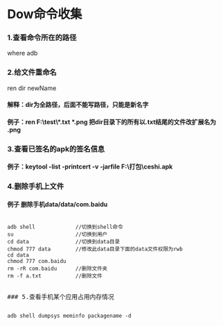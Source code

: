 # Dow命令收集
### 1.查看命令所在的路径
where adb
### 2.给文件重命名
ren dir newName
#### 解释：dir为全路径，后面不能写路径，只能是新名字
#### 例子：ren  F:\test\\*.txt    *.png 把dir目录下的所有以.txt结尾的文件改扩展名为 .png

### 3.查看已签名的apk的签名信息
#### 例子：keytool -list -printcert -v -jarfile F:\打包\ceshi.apk

### 4.删除手机上文件
#### 例子 删除手机data/data/com.baidu
<pre>
<code>
adb shell             //切换到shell命令
su                    //切换到用户
cd data               //切换到data目录
chmod 777 data        //修改此data目录下面的data文件权限为rwb
cd data
chmod 777 com.baidu
rm -rR com.baidu      //删除文件夹
rm -f a.txt           //删除文件
</code>
<pre>
### 5.查看手机某个应用占用内存情况
<pre>
<code>
adb shell dumpsys meminfo packagename -d
</code>
<pre>
